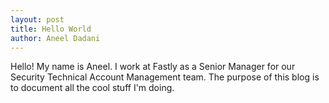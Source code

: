 ```yaml
---
layout: post
title: Hello World
author: Aneel Dadani
---
```


Hello! My name is Aneel. I work at Fastly as a Senior Manager for our Security Technical Account Management team. The purpose of this blog is to document all the cool stuff I'm doing.